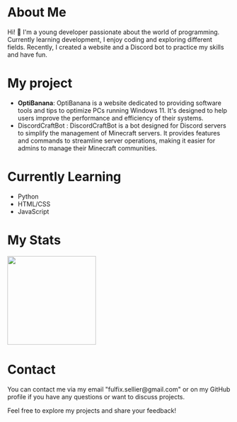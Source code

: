<h1>About Me</h1>
Hi! 👋 I'm a young developer passionate about the world of programming. Currently learning development, I enjoy coding and exploring different fields. Recently, I created a website and a Discord bot to practice my skills and have fun.

<h1> My project</h1>  
<ul>
  <li><strong>OptiBanana</strong>: OptiBanana is a website dedicated to providing software tools and tips to optimize PCs running Windows 11. It's designed to help users improve the performance and efficiency of their systems.</li>
  <li>DiscordCraftBot : DiscordCraftBot is a bot designed for Discord servers to simplify the management of Minecraft servers. It provides features and commands to streamline server operations, making it easier for admins to manage their Minecraft communities.</li>
</ul>

<h1>Currently Learning</h1>
<ul>
  <li>Python <i class="devicon-python-plain"></i></li>
  <li>HTML/CSS <i class="devicon-html5-plain"></i><i class="devicon-css3-plain"></i></li>
  <li>JavaScript <i class="devicon-javascript-plain"></i></li>
</ul>

<h1>My Stats</h1>
<a href="https://github.com/anuraghazra/github-readme-stats">
  <img height=200 align="center" src="https://github-readme-stats.vercel.app/api?username=Fulfix&title_color=ff0000" />
</a>

<h1>Contact</h1>
You can contact me via my email "fulfix.sellier@gmail.com" or on my GitHub profile if you have any questions or want to discuss projects.

Feel free to explore my projects and share your feedback!
